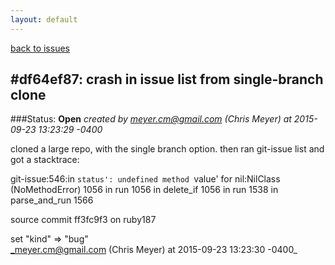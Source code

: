 ```yaml
---
layout: default
---
```

[back to issues](..)

## \#df64ef87: crash in issue list from single-branch clone

###Status: **Open**
_created by meyer.cm@gmail.com (Chris Meyer) at 2015-09-23 13:23:29 -0400_

cloned a large repo, with the single branch option.  then ran git-issue list
and got a stacktrace:

git-issue:546:in `status': undefined method `value' for nil:NilClass (NoMethodError)
1056 in run
1056 in delete_if
1056 in run
1538 in parse_and_run
1566


source commit ff3fc9f3
on ruby187

set "kind" => "bug"  
_meyer.cm@gmail.com (Chris Meyer) at 2015-09-23 13:23:30 -0400_
